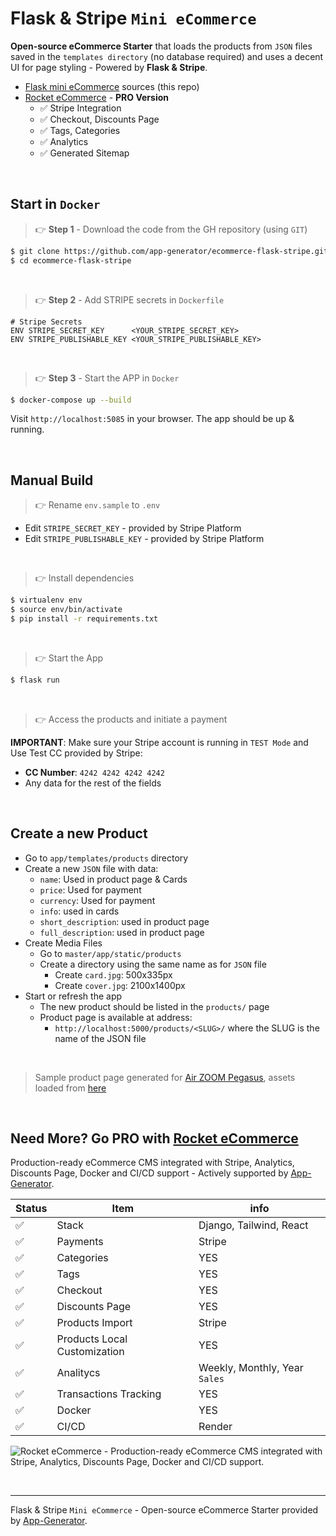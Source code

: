 # Flask & Stripe `Mini eCommerce`

**Open-source eCommerce Starter** that loads the products from `JSON` files saved in the `templates directory` (no database required) and uses a decent UI for page styling - Powered by **Flask & Stripe**.

- [Flask mini eCommerce](https://github.com/app-generator/ecommerce-flask-stripe) sources (this repo)
- [Rocket eCommerce](https://app-generator.dev/product/rocket-ecommerce/django/) - **PRO Version**
  - ✅ Stripe Integration
  - ✅ Checkout, Discounts Page
  - ✅ Tags, Categories
  - ✅ Analytics
  - ✅ Generated Sitemap 
  
<br />

## Start in `Docker`

> 👉 **Step 1** - Download the code from the GH repository (using `GIT`) 

```bash
$ git clone https://github.com/app-generator/ecommerce-flask-stripe.git
$ cd ecommerce-flask-stripe
```

<br />

> 👉 **Step 2** - Add STRIPE secrets in `Dockerfile`

```Dokerfile
# Stripe Secrets 
ENV STRIPE_SECRET_KEY      <YOUR_STRIPE_SECRET_KEY>
ENV STRIPE_PUBLISHABLE_KEY <YOUR_STRIPE_PUBLISHABLE_KEY>
```

<br />

> 👉 **Step 3** - Start the APP in `Docker`

```bash
$ docker-compose up --build 
```

Visit `http://localhost:5085` in your browser. The app should be up & running.

<br />

## Manual Build

> 👉 Rename `env.sample` to `.env`

- Edit `STRIPE_SECRET_KEY` - provided by Stripe Platform
- Edit `STRIPE_PUBLISHABLE_KEY` - provided by Stripe Platform

<br />

> 👉 Install dependencies

```bash
$ virtualenv env
$ source env/bin/activate
$ pip install -r requirements.txt
```

<br />

> 👉 Start the App

```bash
$ flask run
```

<br />

> 👉 Access the products and initiate a payment

**IMPORTANT**: Make sure your Stripe account is running in `TEST Mode` and Use Test CC provided by Stripe:

- **CC Number**: `4242 4242 4242 4242`
- Any data for the rest of the fields  

<br />

## Create a new Product

- Go to `app/templates/products` directory
- Create a new `JSON` file with data:
  - `name`: Used in product page & Cards
  - `price`: Used for payment
  - `currency`: Used for payment
  - `info`: used in cards 
  - `short_description`: used in product page
  - `full_description`: used in product page
- Create Media Files
  - Go to `master/app/static/products` 
  - Create a directory using the same name as for `JSON` file
    - Create `card.jpg`: 500x335px
    - Create `cover.jpg`: 2100x1400px
- Start or refresh the app
  - The new product should be listed in the `products/` page
  - Product page is available at address:
    - `http://localhost:5000/products/<SLUG>/` where the SLUG is the name of the JSON file 
  
<br />

> Sample product page generated for [Air ZOOM Pegasus](./app/templates/products/product-air-zoom-pegasus.json), assets loaded from [here](./app/static/products/product-air-zoom-pegasus)

<br />

## Need More? Go PRO with [Rocket eCommerce](https://app-generator.dev/product/rocket-ecommerce/django/)

Production-ready eCommerce CMS integrated with Stripe, Analytics, Discounts Page, Docker and CI/CD support - Actively supported by [App-Generator](https://app-generator.dev/).

| Status | Item | info | 
| --- | --- | --- |
| ✅ | Stack | Django, Tailwind, React |
| ✅ | Payments | Stripe |
| ✅ | Categories | YES |
| ✅ | Tags | YES |
| ✅ | Checkout | YES |
| ✅ | Discounts Page | YES |
| ✅ | Products Import | Stripe |
| ✅ | Products Local Customization | YES |
| ✅ | Analitycs | Weekly, Monthly, Year `Sales` |
| ✅ | Transactions Tracking | YES |
| ✅ | Docker | YES |
| ✅ | CI/CD | Render |

![Rocket eCommerce - Production-ready eCommerce CMS integrated with Stripe, Analytics, Discounts Page, Docker and CI/CD support.](https://github.com/user-attachments/assets/5db5841f-6802-4dfa-8ce7-46cf14435c5a)

<br />

---
Flask & Stripe `Mini eCommerce` - Open-source eCommerce Starter provided by [App-Generator](https://app-generator.dev/).
